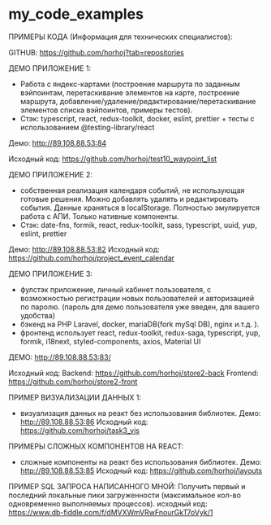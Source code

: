 # my_code_examples

ПРИМЕРЫ КОДА (Информация для технических специалистов):

GITHUB: https://github.com/horhoj?tab=repositories

ДЕМО ПРИЛОЖЕНИЕ 1:
- Работа с яндекс-картами (построение маршрута по заданным вэйпоинтам, перетаскивание элементов на карте, построение маршрута, добавление/удаление/редактирование/перетаскивание элементов списка вэйпоинтов, примеры тестов).
- Стэк: typescript, react, redux-toolkit, docker, eslint, prettier + тесты с использованием @testing-library/react

Демо: http://89.108.88.53:84

Исходный код: https://github.com/horhoj/test10_waypoint_list

ДЕМО ПРИЛОЖЕНИЕ 2:

- собственная реализация календаря событий, не использующая готовые решения. Можно добавлять удалять и редактировать события. Данные храняться в localStorage. Полностью эмулируется работа с АПИ. Только нативные компоненты.
- Стэк: date-fns, formik, react, redux-toolkit, sass, typescript, uuid, yup, eslint, prettier

Демо: http://89.108.88.53:82
Исходный код: https://github.com/horhoj/project_event_calendar

ДЕМО ПРИЛОЖЕНИЕ 3:
- фулстэк приложение, личный кабинет пользователя, с возможностью регистрации новых пользователей и авторизацией по паролю. (пароль для демо пользователя уже введен, для вашего удобства)
- бэкенд на PHP Laravel, docker, mariaDB(fork mySql DB), nginx и.т.д. ).
- фронтенд использует react, redux-toolkit, redux-saga, typescript, yup, formik, i18next, styled-components, axios, Material UI

ДЕМО: http://89.108.88.53:83/

Исходный код:
Backend: https://github.com/horhoj/store2-back
Frontend: https://github.com/horhoj/store2-front

ПРИМЕР ВИЗУАЛИЗАЦИИ ДАННЫХ 1:
- визуализация данных на реакт без использования библиотек.
Демо: http://89.108.88.53:86
Исходный код: https://github.com/horhoj/task3_vis

ПРИМЕРЫ СЛОЖНЫХ КОМПОНЕНТОВ НА REACT:
- сложные компоненты на реакт без использования библиотек.
Демо: http://89.108.88.53:85
Исходный код: https://github.com/horhoj/layouts

ПРИМЕР SQL ЗАПРОСА НАПИСАННОГО МНОЙ: Получить первый и последний локальные пики загруженности (максимальное кол-во одновременно выполняемых процессов).
исходный код: https://www.db-fiddle.com/f/dMVXWmVRwFnourGkT7oVyk/1
